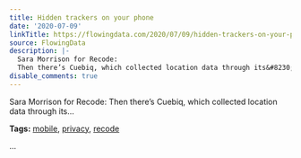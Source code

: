 ```yaml
---
title: Hidden trackers on your phone
date: '2020-07-09'
linkTitle: https://flowingdata.com/2020/07/09/hidden-trackers-on-your-phone/
source: FlowingData
description: |-
  Sara Morrison for Recode:
  Then there’s Cuebiq, which collected location data through its&#8230;<p><strong>Tags:</strong> <a href="https://flowingdata.com/tag/mobile/" rel="tag">mobile</a>, <a href="https://flowingdata.com/tag/privacy/" rel="tag">privacy</a>, <a href="https://flowingdata.com/tag/recode/" rel="tag">recode</a></p> ...
disable_comments: true
---
```

Sara Morrison for Recode:
Then there’s Cuebiq, which collected location data through its&#8230;<p><strong>Tags:</strong> <a href="https://flowingdata.com/tag/mobile/" rel="tag">mobile</a>, <a href="https://flowingdata.com/tag/privacy/" rel="tag">privacy</a>, <a href="https://flowingdata.com/tag/recode/" rel="tag">recode</a></p> ...